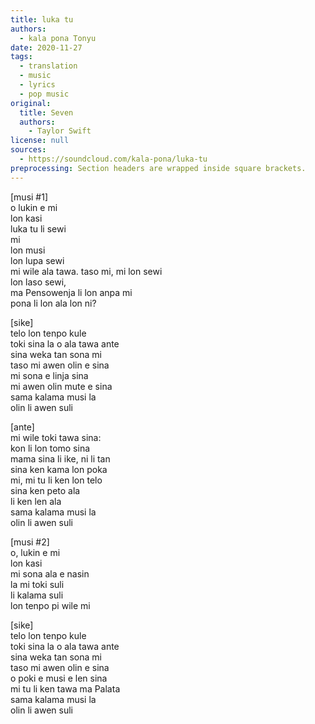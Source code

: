 ```yaml
---
title: luka tu
authors:
  - kala pona Tonyu
date: 2020-11-27
tags:
  - translation
  - music
  - lyrics
  - pop music
original:
  title: Seven
  authors:
    - Taylor Swift
license: null
sources:
  - https://soundcloud.com/kala-pona/luka-tu
preprocessing: Section headers are wrapped inside square brackets.
---
```


\[musi #1]  \
o lukin e mi  \
lon kasi  \
luka tu li sewi  \
mi  \
lon musi  \
lon lupa sewi  \
mi wile ala tawa. taso mi, mi lon sewi  \
lon laso sewi,  \
ma Pensowenja li lon anpa mi  \
pona li lon ala lon ni?

\[sike]  \
telo lon tenpo kule  \
toki sina la o ala tawa ante  \
sina weka tan sona mi  \
taso mi awen olin e sina  \
mi sona e linja sina  \
mi awen olin mute e sina  \
sama kalama musi la  \
olin li awen suli

\[ante]  \
mi wile toki tawa sina:  \
kon li lon tomo sina  \
mama sina li ike, ni li tan  \
sina ken kama lon poka  \
mi, mi tu li ken lon telo  \
sina ken peto ala  \
li ken len ala  \
sama kalama musi la  \
olin li awen suli

\[musi #2]  \
o, lukin e mi  \
lon kasi  \
mi sona ala e nasin  \
la mi toki suli  \
li kalama suli  \
lon tenpo pi wile mi

\[sike]  \
telo lon tenpo kule  \
toki sina la o ala tawa ante  \
sina weka tan sona mi  \
taso mi awen olin e sina  \
o poki e musi e len sina  \
mi tu li ken tawa ma Palata  \
sama kalama musi la  \
olin li awen suli
